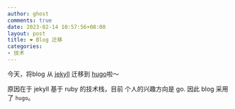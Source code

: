 ```yaml
---
author: ghost
comments: true
date: 2023-02-14 10:57:56+08:00
layout: post
title: ❤️ Blog 迁移
categories:
- 技术
---
```




今天，将blog 从 [jekyll](https://jekyllcn.com/docs/home/) 迁移到 [hugo](https://gohugo.io/)啦～

原因在于 jekyll 基于 ruby 的技术栈，目前 个人的兴趣方向是 go. 因此 blog 采用了 `hugo`。 



